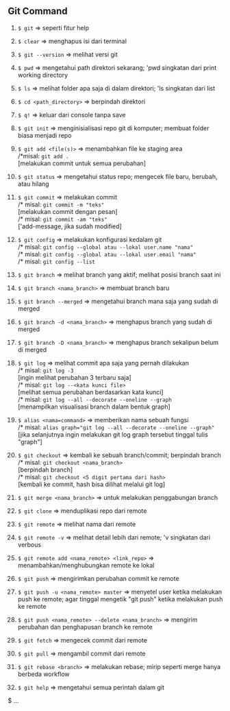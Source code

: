 ## Git Command
1. `$ git` => seperti fitur help

2. `$ clear` => menghapus isi dari terminal

3. `$ git --version` => melihat versi git

4. `$ pwd` => mengetahui path direktori sekarang; 'pwd singkatan dari print working directory

5. `$ ls` => melihat folder apa saja di dalam direktori; 'ls singkatan dari list

6. `$ cd <path_directory>` => berpindah direktori

7. `$ q!` => keluar dari console tanpa save

8. `$ git init` => menginisialisasi repo git di komputer; membuat folder biasa menjadi repo

9. `$ git add <file(s)>` => menambahkan file ke staging area    
    /*misal: `git add .`    
    [melakukan commit untuk semua perubahan]

10. `$ git status` => mengetahui status repo; mengecek file baru, berubah, atau hilang

11. `$ git commit` => melakukan commit    
    /* misal: `git commit -m "teks"`    
    [melakukan commit dengan pesan]    
    /* misal: `git commit -am "teks"`    
    ['add-message, jika sudah modified]

12. `$ git config` => melakukan konfigurasi kedalam git    
    /* misal: `git config --global atau --lokal user.name "nama"`    
    /* misal: `git config --global atau --lokal user.email "nama"`    
    /* misal: `git config --list`

13. `$ git branch` => melihat branch yang aktif; melihat posisi branch saat ini

14. `$ git branch <nama_branch>` => membuat branch baru

15. `$ git branch --merged` => mengetahui branch mana saja yang sudah di merged

16. `$ git branch -d <nama_branch>` => menghapus branch yang sudah di merged

17. `$ git branch -D <nama_branch>` => menghapus branch sekalipun belum di merged

18. `$ git log` => melihat commit apa saja yang pernah dilakukan    
    /* misal: `git log -3`    
    [ingin melihat perubahan 3 terbaru saja]    
    /* misal: `git log --<kata kunci file>`    
    [melihat semua perubahan berdasarkan kata kunci]    
    /* misal: `git log --all --decorate --oneline --graph`    
    [menampilkan visualisasi branch dalam bentuk graph]

19. `$ alias <nama=command>` => memberikan nama sebuah fungsi    
    /* misal: `alias graph="git log --all --decorate --oneline --graph"`    
    [jika selanjutnya ingin melakukan git log graph tersebut tinggal tulis "graph"]

20. `$ git checkout` => kembali ke sebuah branch/commit; berpindah branch    
    /* misal: `git checkout <nama_branch>`    
    [berpindah branch]    
    /* misal: `git checkout <5 digit pertama dari hash>`    
    [kembali ke commit, hash bisa dilihat melalui git log]

21. `$ git merge <nama_branch>` => untuk melakukan penggabungan branch

22. `$ git clone` => menduplikasi repo dari remote

23. `$ git remote` => melihat nama dari remote

24. `$ git remote -v` => melihat detail lebih dari remote; 'v singkatan dari verbous

25. `$ git remote add <nama_remote> <link_repo>` => menambahkan/menghubungkan remote ke lokal

26. `$ git push` => mengirimkan perubahan commit ke remote

27. `$ git push -u <nama_remote> master` => menyetel user ketika melakukan push ke remote; agar tinggal mengetik "git push" ketika melakukan push ke remote

28. `$ git push <nama_remote> --delete <nama_branch>` => mengirim perubahan dan penghapusan branch ke remote

29. `$ git fetch` => mengecek commit dari remote

30. `$ git pull` => mengambil commit dari remote

31. `$ git rebase <branch>` => melakukan rebase; mirip seperti merge hanya berbeda workflow

32. `$ git help` => mengetahui semua perintah dalam git

$ ...
